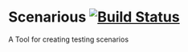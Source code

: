 # Scenarious   [![Build Status](https://travis-ci.org/sebastiandev/scenarious.svg?branch=development)](https://travis-ci.org/sebastiandev/scenarious)
A Tool for creating testing scenarios

